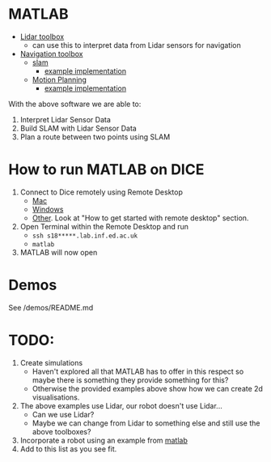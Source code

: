 # MATLAB

- [Lidar toolbox](https://www.mathworks.com/help/lidar/index.html?searchHighlight=lidar&s_tid=srchtitle)
	- can use this to interpret data from Lidar sensors for navigation
- [Navigation toolbox](https://www.mathworks.com/help/nav/index.html "s")
	- [slam](https://www.mathworks.com/help/nav/slam.html)
		- [example implementation](https://www.mathworks.com/help/nav/ug/implement-simultaneous-localization-and-mapping-with-lidar-scans.html)
	- [Motion Planning](https://www.mathworks.com/help/nav/motion-planning.html)
		- [example implementation](https://www.mathworks.com/help/nav/ug/plan-mobile-robot-paths-using-rrt.html)

With the above software we are able to:
1. Interpret Lidar Sensor Data
2. Build SLAM with Lidar Sensor Data
3. Plan a route between two points using SLAM

# How to run MATLAB on DICE
1. Connect to Dice remotely using Remote Desktop
	- [Mac](http://computing.help.inf.ed.ac.uk/RDPonMac) 
	- [Windows](http://computing.help.inf.ed.ac.uk/RDPonWindows)
	- [Other](http://computing.help.inf.ed.ac.uk/remote-desktop). Look at "How to get started with remote desktop" section.
2. Open Terminal within the Remote Desktop and run
	- `ssh s18*****.lab.inf.ed.ac.uk`
	-  `matlab`
3. MATLAB will now open

# Demos
See /demos/README.md

# TODO:
1. Create simulations
	- Haven't explored all that MATLAB has to offer in this respect so maybe there is something they provide something for this?
	- Otherwise the provided examples above show how we can create 2d visualisations.
2. The above examples use Lidar, our robot doesn't use Lidar... 
	- Can we use Lidar? 
	- Maybe we can change from Lidar to something else and still use the above toolboxes?
3. Incorporate a robot using an example from [matlab](https://uk.mathworks.com/help/robotics/ug/path-following-for-differential-drive-robot.html)
4. Add to this list as you see fit.
